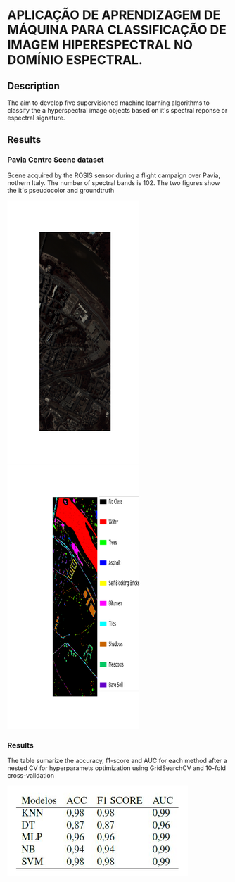 # APLICAÇÃO DE APRENDIZAGEM DE MÁQUINA PARA CLASSIFICAÇÃO DE IMAGEM HIPERESPECTRAL NO DOMÍNIO ESPECTRAL.

## Description

The  aim to develop five supervisioned machine learning algorithms to classify the a hyperspectral image objects based on it's spectral reponse or espectral signature.

## Results

### Pavia Centre Scene dataset

Scene acquired by the ROSIS sensor during a flight campaign over Pavia, nothern Italy. The number of spectral bands is 102. The two figures show the it´s pseudocolor and groundtruth

<img src="figures/pavia.png" width="300" height="600"/> <img src="figures/pavia_gt.png" width="300" height="600"/> 

### Results
The table sumarize the accuracy, f1-score and AUC for each method after a nested CV for hyperparamets optimization using GridSearchCV and 10-fold cross-validation

<img src="figures/results.JPG"/>
